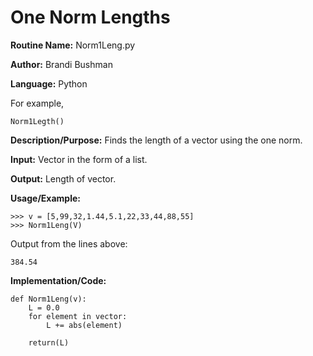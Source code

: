 # One Norm Lengths

**Routine Name:**           Norm1Leng.py

**Author:** Brandi Bushman

**Language:** Python

For example,

    Norm1Legth()


**Description/Purpose:** Finds the length of a vector using the one norm.

**Input:** Vector in the form of a list. 

**Output:**  Length of vector. 

**Usage/Example:**
~~~
>>> v = [5,99,32,1.44,5.1,22,33,44,88,55]
>>> Norm1Leng(V)
~~~      
Output from the lines above:
~~~
384.54
~~~

**Implementation/Code:**
 
~~~
def Norm1Leng(v):
    L = 0.0
    for element in vector:
        L += abs(element)

    return(L)
                

~~~
